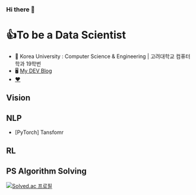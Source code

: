 ### Hi there 👋


<!-- **loggerJK/loggerJK** is a ✨ _special_ ✨ repository because its `README.md` (this file) appears on your GitHub profile. -->

<!-- Here are some ideas to get you started: -->

# 👍To be a Data Scientist
- 🐯 Korea University : Computer Science & Engineering | 고려대학교 컴퓨터학과 19학번
- 🖥️ [My DEV Blog](http://loggerJK.github.io)
- [❤️](https://github.com/daisyHyeseul)

## Vision

## NLP
- [PyTorch] Tansfomr

## RL

## PS Algorithm Solving

[![Solved.ac 프로필](http://mazassumnida.wtf/api/generate_badge?boj=jiwon7258)](https://solved.ac/jiwon7258)
